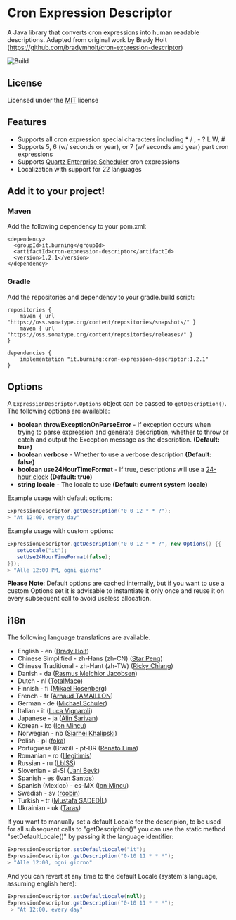 # Cron Expression Descriptor
A Java library that converts cron expressions into human readable descriptions. Adapted from original work by Brady Holt (https://github.com/bradymholt/cron-expression-descriptor)

![Build](https://github.com/voidburn/cron-expression-descriptor/workflows/Build/badge.svg)

## License
Licensed under the [MIT](https://github.com/voidburn/cron-expression-descriptor/LICENSE) license 

## Features

 * Supports all cron expression special characters including * / , - ? L W, #
 * Supports 5, 6 (w/ seconds or year), or 7 (w/ seconds and year) part cron expressions
 * Supports [Quartz Enterprise Scheduler](https://www.quartz-scheduler.net/) cron expressions
 * Localization with support for 22 languages
 
## Add it to your project!

### Maven
Add the following dependency to your pom.xml:

```
<dependency>
  <groupId>it.burning</groupId>
  <artifactId>cron-expression-descriptor</artifactId>
  <version>1.2.1</version>
</dependency>
```

### Gradle
Add the repositories and dependency to your gradle.build script:

```
repositories {
    maven { url "https://oss.sonatype.org/content/repositories/snapshots/" }
    maven { url "https://oss.sonatype.org/content/repositories/releases/" }
}

dependencies {
    implementation "it.burning:cron-expression-descriptor:1.2.1"
}
```
 
 ## Options
 
 A `ExpressionDescriptor.Options` object can be passed to `getDescription()`.  The following options are available:
 
 - **boolean throwExceptionOnParseError** - If exception occurs when trying to parse expression and generate description, whether to throw or catch and output the Exception message as the description. **(Default: true)**
 - **boolean verbose** - Whether to use a verbose description **(Default: false)**
 - **boolean use24HourTimeFormat** - If true, descriptions will use a [24-hour clock](https://en.wikipedia.org/wiki/24-hour_clock) **(Default: true)**
 - **string locale** - The locale to use **(Default: current system locale)**
 
 Example usage with default options:
 
 ```java
ExpressionDescriptor.getDescription("0 0 12 * * ?");
> "At 12:00, every day"
 ```
 Example usage with custom options:
  
 ```java
ExpressionDescriptor.getDescription("0 0 12 * * ?", new Options() {{ 
    setLocale("it");
    setUse24HourTimeFormat(false);
}});
> "Alle 12:00 PM, ogni giorno"
  ```
 
 **Please Note**: Default options are cached internally, but if you want to use a custom Options set it is advisable to instantiate it only once and reuse it on every
 subsequent call to avoid useless allocation.
 
 ## i18n
 
 The following language translations are available.
  
  * English - en ([Brady Holt](https://github.com/bradymholt))
  * Chinese Simplified - zh-Hans (zh-CN) ([Star Peng](https://github.com/starpeng))
  * Chinese Traditional - zh-Hant (zh-TW) ([Ricky Chiang](https://github.com/metavige))
  * Danish - da ([Rasmus Melchior Jacobsen](https://github.com/rmja))
  * Dutch - nl ([TotalMace](https://github.com/TotalMace))
  * Finnish - fi ([Mikael Rosenberg](https://github.com/MR77FI))
  * French - fr ([Arnaud TAMAILLON](https://github.com/Greybird))
  * German - de ([Michael Schuler](https://github.com/mschuler))
  * Italian - it ([Luca Vignaroli](https://github.com/voidburn))
  * Japanese - ja ([Alin Sarivan](https://github.com/asarivan))
  * Korean - ko ([Ion Mincu](https://github.com/ionmincu))
  * Norwegian - nb ([Siarhei Khalipski](https://github.com/KhalipskiSiarhei))
  * Polish - pl ([foka](https://github.com/foka))
  * Portuguese (Brazil) - pt-BR ([Renato Lima](https://github.com/natenho))
  * Romanian - ro ([Illegitimis](https://github.com/illegitimis))
  * Russian - ru ([LbISS](https://github.com/LbISS))
  * Slovenian - sl-SI ([Jani Bevk](https://github.com/jenzy))
  * Spanish - es ([Ivan Santos](https://github.com/ivansg))
  * Spanish (Mexico) - es-MX ([Ion Mincu](https://github.com/ionmincu))
  * Swedish - sv ([roobin](https://github.com/roobin))
  * Turkish - tr ([Mustafa SADEDİL](https://github.com/sadedil))
  * Ukrainian - uk ([Taras](https://github.com/tbudurovych))
  
 If you want to manually set a default Locale for the descripion, to be used for all subsequent calls to "getDescription()" you can use the static method "setDefaultLocale()" by passing it the language identifier:
 
 ```java
 ExpressionDescriptor.setDefaultLocale("it");
 ExpressionDescriptor.getDescription("0-10 11 * * *");
 > "Alle 12:00, ogni giorno"
```

 And you can revert at any time to the default Locale (system's language, assuming english here):
 ```java
 ExpressionDescriptor.setDefaultLocale(null);
 ExpressionDescriptor.getDescription("0-10 11 * * *");
  > "At 12:00, every day"
 ```
